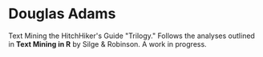 # Douglas Adams
Text Mining the HitchHiker's Guide "Trilogy." Follows the analyses outlined in **Text Mining in R** by Silge & Robinson. A work in progress.
